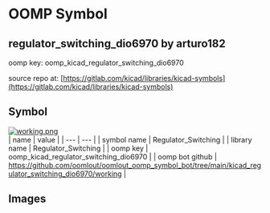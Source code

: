 # OOMP Symbol  
## regulator_switching_dio6970  by arturo182  
  
oomp key: oomp_kicad_regulator_switching_dio6970  
  
source repo at: [https://gitlab.com/kicad/libraries/kicad-symbols](https://gitlab.com/kicad/libraries/kicad-symbols)  
## Symbol  
  
[![working.png](working_600.png)](working.png)  
| name | value | 
| --- | --- | 
| symbol name | Regulator_Switching | 
| library name | Regulator_Switching | 
| oomp key | oomp_kicad_regulator_switching_dio6970 | 
| oomp bot github | https://github.com/oomlout/oomlout_oomp_symbol_bot/tree/main/kicad_regulator_switching_dio6970/working | 
## Images  
